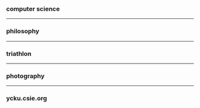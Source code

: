 ### computer science

---

### philosophy

---

### triathlon

---

### photography

---
### ycku.csie.org
